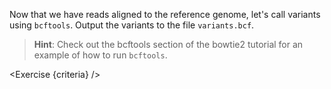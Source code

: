 <script>
/*
	bowtie2 -x $REF -U reads.fq -S aligned.sam; samtools sort -o aligned.bam aligned.sam;
	bcftools mpileup -f $REF_FASTA aligned.bam | bcftools call -m -v -Ob -o variants.bcf -; bcftools index variants.bcf
*/

import Link from "$components/Link.svelte";
import Exercise from "$components/Exercise.svelte";

let criteria = [
{
	name: "File <code>variants.bcf</code> exists",
	checks: [{
		type: "file",
		path: "variants.bcf",
		action: "exists",
	}]
},
{
	name: "File <code>variants.bcf</code> contains the variants",
	checks: [{
		type: "file",
		path: "variants.bcf",
		action: "contents",
		commandExpected: `echo -e "59"`,
		commandObserved: "bcftools view variants.bcf | wc -l"
	}]
},
{
	name: "File <code>variants.bcf.csi</code> is the index file of <code>variants.bcf</code> obtained with <code>bcftools index</code>",
	checks: [{
		type: "file",
		path: "variants.bcf.csi",
		action: "exists"
	}]
},
];
</script>

Now that we have reads aligned to the reference genome, let's call variants using `bcftools`. Output the variants to the file `variants.bcf`.

> **Hint**: Check out the <Link href="/tutorials/bowtie2-intro/6">bcftools section</Link> of the bowtie2 tutorial for an example of how to run `bcftools`.

<Exercise {criteria} />
